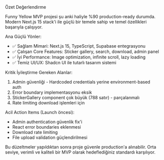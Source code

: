 Özet Değerlendirme

Funny Yellow MVP projesi şu anki haliyle %90 production-ready durumda. Modern Next.js 15 stack'i ile güçlü bir temele sahip ve temel özellikleri başarıyla
çalışıyor.

Ana Güçlü Yönler:

- ✅ Sağlam Mimari: Next.js 15, TypeScript, Supabase entegrasyonu
- ✅ Çalışan Core Features: Sticker gallery, search, download, admin panel
- ✅ İyi Performance: Image optimization, infinite scroll, lazy loading
- ✅ Temiz UI/UX: Shadcn UI ile tutarlı tasarım sistemi

Kritik İyileştirme Gereken Alanlar:

1. Admin güvenliği - Hardcoded credentials yerine environment-based auth
2. Error boundary implementasyonu eksik
3. StickerGallery component çok büyük (788 satır) - parçalanmalı
4. Rate limiting download işlemleri için

Acil Action Items (Launch öncesi):

- Admin authentication güvenlik fix'i
- React error boundaries eklenmesi
- Download rate limiting
- File upload validation güçlendirilmesi

Bu düzeltmeler yapıldıktan sonra proje güvenle production'a alınabilir. Orta seviye, verimli ve kaliteli bir MVP olarak hedeflediğiniz standardı karşılıyor.
